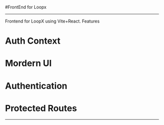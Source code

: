 #FrontEnd for Loopx

---

Frontend for LoopX using Vite+React.
Features

# Auth Context

# Mordern UI

# Authentication

# Protected Routes

---

